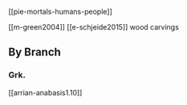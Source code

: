 [[pie-mortals-humans-people]]

[[m-green2004]]
[[e-schjeide2015]] wood carvings

## By Branch
### Grk.
[[arrian-anabasis1.10]]